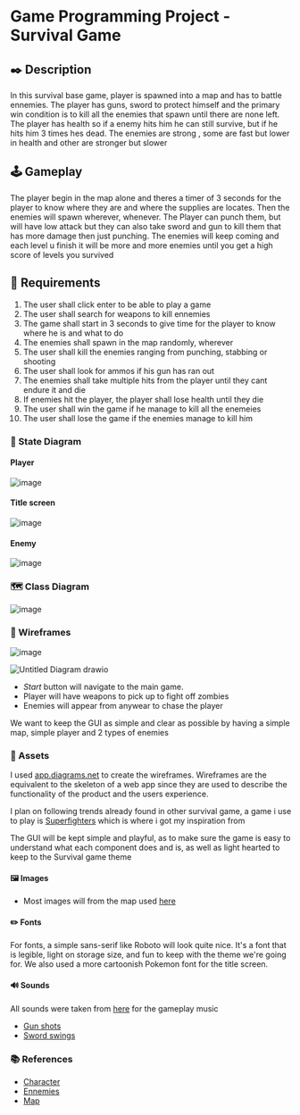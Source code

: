 # Game Programming Project - Survival Game

## ✒️ Description

In this survival base game, player is spawned into a map and has to battle ennemies. The player has guns, sword to protect himself and the primary win condition is to kill all the enemies that spawn until there are none left.
The player has health so if a enemy hits him he can still survive, but if he hits him 3 times hes dead. The enemies are strong , some are fast but lower in health and other are stronger but slower


## 🕹️ Gameplay
The player begin in the map alone and theres a timer of 3 seconds for the player to know where they are and where the supplies are locates. Then the enemies will spawn wherever, whenever. The Player can punch them, but will have low attack but they can also take sword and gun to kill them that has more damage then just punching. The enemies will keep coming and each level u finish it will be more and more enemies until you get a high score of levels you survived
## 📃 Requirements

1. The user shall click enter to be able to play a game
2. The user shall search for weapons to kill ennemies
3. The game shall start in 3 seconds to give time for the player to know where he is and what to do
4. The enemies shall spawn in the map randomly, wherever
5. The user shall kill the enemies ranging from punching, stabbing or shooting
6. The user shall look for ammos if his gun has ran out
7. The enemies shall take multiple hits from the player until they cant endure it and die
8. If enemies hit the player, the player shall lose health until they die
9. The user shall win the game if he manage to kill all the enemeies
10. The user shall lose the game if the enemies manage to kill him
   
### 🤖 State Diagram
#### Player
![image](https://github.com/JAC-CS-Game-Programming-F23/project-jeff/assets/98402030/814e7e62-8e6a-40c1-87a3-128fc3d16205)
#### Title screen
![image](https://github.com/JAC-CS-Game-Programming-F23/project-jeff/assets/98402030/b91880d5-c05b-41d9-b652-5f8d20270b16)
#### Enemy
![image](https://github.com/JAC-CS-Game-Programming-F23/project-jeff/assets/98402030/e1855faf-2767-42c8-b068-34eeaf81a827)


### 🗺️ Class Diagram
![image](https://github.com/JAC-CS-Game-Programming-F23/project-jeff/assets/98402030/7c70dc26-55b5-4e68-9c0c-4ee20f5297b2)
### 🧵 Wireframes


![image](https://github.com/JAC-CS-Game-Programming-F23/project-jeff/assets/98402030/eb5d440e-b1f1-4e31-9d0c-e733bf121980)

![Untitled Diagram drawio](https://github.com/JAC-CS-Game-Programming-F23/project-jeff/assets/98402030/4f91cae7-301b-490f-8c98-ccbc29287561)


- _Start_ button will navigate to the main game.
- Player will have weapons to pick up to fight off zombies
- Enemies will appear from anywear to chase the player

We want to keep the GUI as simple and clear as possible by having a simple map, simple player and 2 types of enemies

### 🎨 Assets

I used [app.diagrams.net](https://app.diagrams.net/) to create the wireframes. Wireframes are the equivalent to the skeleton of a web app since they are used to describe the functionality of the product and the users experience.

I plan on following trends already found in other survival game, a game i use to play is [Superfighters](https://store.steampowered.com/app/855860/Superfighters_Deluxe/) which is where i got my inspiration from

The GUI will be kept simple and playful, as to make sure the game is easy to understand what each component does and is, as well as light hearted to keep to the Survival game theme

#### 🖼️ Images
- Most images will from the map used [here](https://anokolisa.itch.io/legacy-adventure-pack-cemetery)
#### ✏️ Fonts

For fonts, a simple sans-serif like Roboto will look quite nice. It's a font that is legible, light on storage size, and fun to keep with the theme we're going for. We also used a more cartoonish Pokemon font for the title screen.

#### 🔊 Sounds

All sounds were taken from [here](https://brooklyn-game-audio-team.itch.io/2000) for the gameplay music

- [Gun shots](https://f8studios.itch.io/snakes-authentic-gun-sounds)
- [Sword swings](https://leohpaz.itch.io/minifantasy-dungeon-sfx-pack)

### 📚 References
- [Character](https://zegley.itch.io/2d-platformermetroidvania-asset-pack)
- [Ennemies](https://free-game-assets.itch.io/free-3-character-sprite-pixel-art)
- [Map](https://anokolisa.itch.io/legacy-adventure-pack-cemetery)
